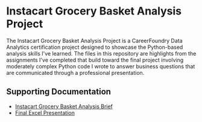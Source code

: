 # Instacart Grocery Basket Analysis Project

The Instacart Grocery Basket Analysis Project is a CareerFoundry Data Analytics certification project designed to showcase the Python-based analysis skills I've learned. The files in this repository are highlights from the assignments I've completed that build toward the final project involving moderately complex Python code I wrote to answer business questions that are communicated through a professional presentation.

## Supporting Documentation

- [Instacart Grocery Basket Analysis Brief](./Instacart_Basket_Analysis/01_Project_Managment/Instacart_Grocery_Basket_Analysis_Project_Brief.pdf)
- [Final Excel Presentation](./Instacart_Basket_Analysis/05_Sent_to_Client/Instacart_Grocery_Basket_Analysis_Final_Report.xlsx)
